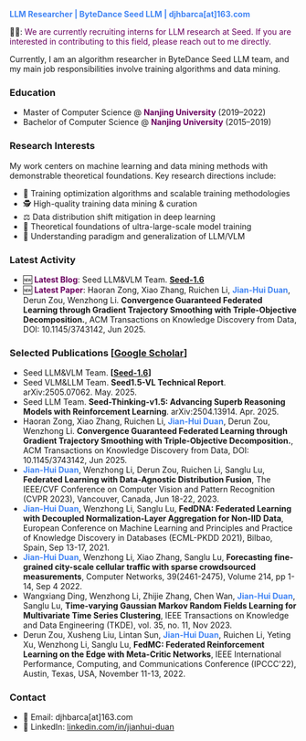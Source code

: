 
<span style="color: #4285F4;"><b>LLM Researcher | ByteDance Seed LLM | djhbarca[at]163.com</b></span>

🌱💼: <span style="color:rgb(106, 0, 95);">We are currently recruiting interns for LLM research at Seed. If you are interested in contributing to this field, please reach out to me directly.</span>

Currently, I am an algorithm researcher in ByteDance Seed LLM team, and my main job responsibilities involve training algorithms and data mining.

### Education  
- Master of Computer Science @ <span style="color:rgb(106, 0, 95);"><b>Nanjing University</b></span> (2019–2022)  
- Bachelor of Computer Science @ <span style="color:rgb(106, 0, 95);"><b>Nanjing University</b></span> (2015–2019)  

### Research Interests

My work centers on machine learning and data mining methods with demonstrable theoretical foundations. Key research directions include:  
- 🔬 Training optimization algorithms and scalable training methodologies  
- 🕵️ High-quality training data mining & curation  
- ⚖️ Data distribution shift mitigation in deep learning  
- 🧠 Theoretical foundations of ultra-large-scale model training  
- 🤖 Understanding paradigm and generalization of LLM/VLM  

### Latest Activity
- 🆕 <span style="color:rgb(106, 0, 95);"><b>Latest Blog</b></span>: Seed LLM&VLM Team. **[Seed-1.6](https://seed.bytedance.com/en/seed1_6)**
- 🆕 <span style="color:rgb(106, 0, 95);"><b>Latest Paper</b></span>: Haoran Zong, Xiao Zhang, Ruichen Li, <span style="color: #4285F4;"><b>Jian-Hui Duan</b></span>, Derun Zou, Wenzhong Li. <b>Convergence Guaranteed Federated Learning through Gradient Trajectory Smoothing with Triple-Objective Decomposition.</b>, ACM Transactions on Knowledge Discovery from Data, DOI: 10.1145/3743142, Jun 2025.


### Selected Publications [[Google Scholar](https://scholar.google.com/citations?hl=zh-CN&user=H6fOj2UAAAAJ)]
- Seed LLM&VLM Team. **[[Seed-1.6](https://seed.bytedance.com/en/seed1_6)]**
- Seed VLM&LLM Team. **Seed1.5-VL Technical Report**. arXiv:2505.07062. May. 2025.
- Seed LLM Team. **Seed-Thinking-v1.5: Advancing Superb Reasoning Models with Reinforcement Learning**. arXiv:2504.13914. Apr. 2025.
- Haoran Zong, Xiao Zhang, Ruichen Li, <span style="color: #4285F4;"><b>Jian-Hui Duan</b></span>, Derun Zou, Wenzhong Li. <b>Convergence Guaranteed Federated Learning through Gradient Trajectory Smoothing with Triple-Objective Decomposition.</b>, ACM Transactions on Knowledge Discovery from Data, DOI: 10.1145/3743142, Jun 2025.
- <span style="color: #4285F4;"><b>Jian-Hui Duan</b></span>, Wenzhong Li, Derun Zou, Ruichen Li, Sanglu Lu, <b>Federated Learning with Data-Agnostic Distribution Fusion</b>, The IEEE/CVF Conference on Computer Vision and Pattern Recognition (CVPR 2023), Vancouver, Canada, Jun 18-22, 2023.
- <span style="color: #4285F4;"><b>Jian-Hui Duan</b></span>, Wenzhong Li, Sanglu Lu, <b>FedDNA: Federated Learning with Decoupled Normalization-Layer Aggregation for Non-IID Data</b>, European Conference on Machine Learning and Principles and Practice of Knowledge Discovery in Databases (ECML-PKDD 2021), Bilbao, Spain, Sep 13-17, 2021.
- <span style="color: #4285F4;"><b>Jian-Hui Duan</b></span>, Wenzhong Li, Xiao Zhang, Sanglu Lu, <b>Forecasting fine-grained city-scale cellular traffic with sparse crowdsourced measurements</b>, Computer Networks, 39(2461-2475), Volume 214, pp 1-14, Sep 4 2022.
- Wangxiang Ding, Wenzhong Li, Zhijie Zhang, Chen Wan, <span style="color: #4285F4;"><b>Jian-Hui Duan</b></span>, Sanglu Lu, <b>Time-varying Gaussian Markov Random Fields Learning for Multivariate Time Series Clustering</b>, IEEE Transactions on Knowledge and Data Engineering (TKDE), vol. 35, no. 11, Nov 2023.
- Derun Zou, Xusheng Liu, Lintan Sun, <span style="color: #4285F4;"><b>Jian-Hui Duan</b></span>, Ruichen Li, Yeting Xu, Wenzhong Li, Sanglu Lu, <b>FedMC: Federated Reinforcement Learning on the Edge with Meta-Critic Networks</b>, IEEE International Performance, Computing, and Communications Conference (IPCCC'22), Austin, Texas, USA, November 11-13, 2022.


### Contact  
- 📧 Email: djhbarca[at]163.com
- 🔗 LinkedIn: [linkedin.com/in/jianhui-duan](https://www.linkedin.com/in/jianhui-duan-88824a125/) 